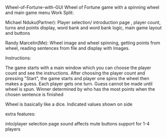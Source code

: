 Wheel-of-Fortune-with-GUI
Wheel of Fortune game with a spinning wheel and main game menu Work Split:

Michael Nduku(Partner): Player selection/ introduction page , player count, turns and points display, word bank and word bank logic, main game layout and buttons

Randy Marcelin(Me): Wheel image and wheel spinning, getting points from wheel, reading sentences from file and display with Images.

Instructions:

The game starts with a main window which you can choose the player count and see the instructions. After choosing the player count and pressing "Start", the game starts and player one spins the wheel then makes a guess. Each player gets one turn. Guess cannot be made until wheel is spun. Winner determined by who has the most points when the chosen sentence is finished

Wheel is basically like a dice. Indicated values shown on side

extra features:

into/player selection page sound affects mute buttons support for 1-4 players
